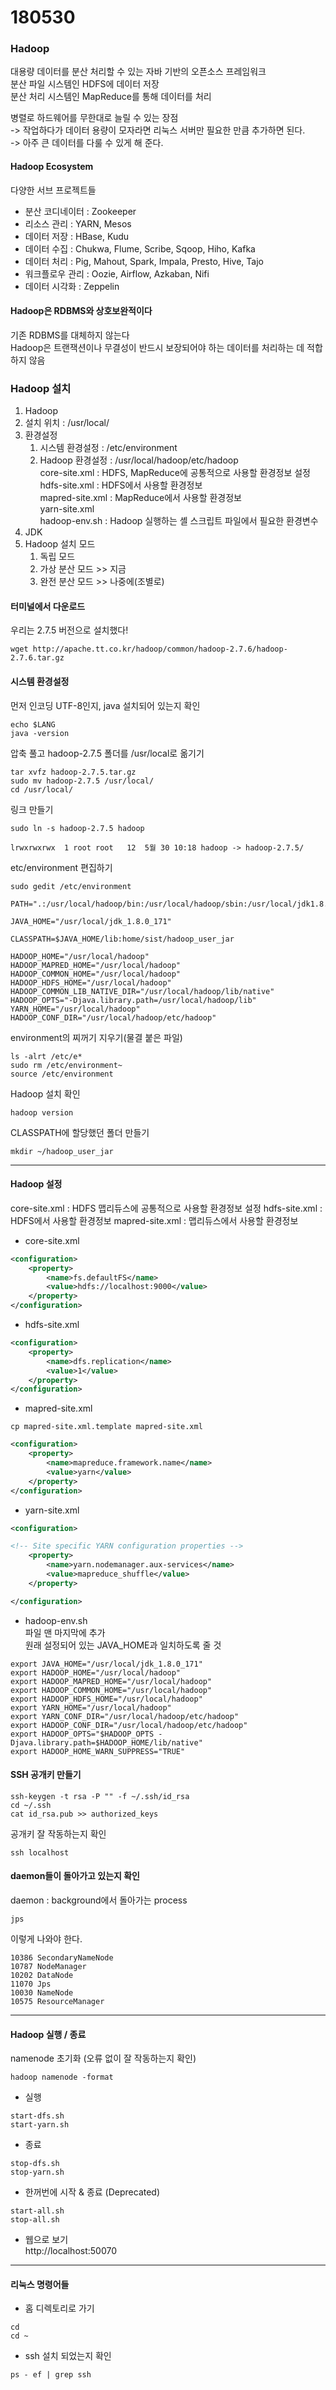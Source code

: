 # 180530  

### Hadoop  
대용량 데이터를 분산 처리할 수 있는 자바 기반의 오픈소스 프레임워크  
분산 파일 시스템인 HDFS에 데이터 저장  
분산 처리 시스템인 MapReduce를 통해 데이터를 처리  

병렬로 하드웨어를 무한대로 늘릴 수 있는 장점  
-> 작업하다가 데이터 용량이 모자라면 리눅스 서버만 필요한 만큼 추가하면 된다.  
-> 아주 큰 데이터를 다룰 수 있게 해 준다.

#### Hadoop Ecosystem  
다양한 서브 프로젝트들 
- 분산 코디네이터 : Zookeeper
- 리소스 관리 : YARN, Mesos
- 데이터 저장 : HBase, Kudu
- 데이터 수집 : Chukwa, Flume, Scribe, Sqoop, Hiho, Kafka
- 데이터 처리 : Pig, Mahout, Spark, Impala, Presto, Hive, Tajo
- 워크플로우 관리 : Oozie, Airflow, Azkaban, Nifi
- 데이터 시각화 : Zeppelin

#### Hadoop은 RDBMS와 상호보완적이다  
기존 RDBMS를 대체하지 않는다  
Hadoop은 트랜잭션이나 무결성이 반드시 보장되어야 하는 데이터를 처리하는 데 적합하지 않음  

### Hadoop 설치  
1. Hadoop  
  1. 설치 위치 : /usr/local/
  2. 환경설정  
     1. 시스템 환경설정 : /etc/environment  
     2. Hadoop 환경설정 : /usr/local/hadoop/etc/hadoop  
			  core-site.xml : HDFS, MapReduce에 공통적으로 사용할 환경정보 설정  
			  hdfs-site.xml : HDFS에서 사용할 환경정보  
			  mapred-site.xml : MapReduce에서 사용할 환경정보  
			  yarn-site.xml  
		  	  hadoop-env.sh : Hadoop 실행하는 셸 스크립트 파일에서 필요한 환경변수  
2. JDK  
3. Hadoop 설치 모드 
    1. 독립 모드  
    2. 가상 분산 모드 >> 지금  
    3. 완전 분산 모드 >> 나중에(조별로)   


#### 터미널에서 다운로드 
우리는 2.7.5 버전으로 설치했다!  
```
wget http://apache.tt.co.kr/hadoop/common/hadoop-2.7.6/hadoop-2.7.6.tar.gz 
```

#### 시스템 환경설정  
먼저 인코딩 UTF-8인지, java 설치되어 있는지 확인  
```
echo $LANG
java -version
```

압축 풀고 hadoop-2.7.5 폴더를 /usr/local로 옮기기  

```
tar xvfz hadoop-2.7.5.tar.gz
sudo mv hadoop-2.7.5 /usr/local/
cd /usr/local/
```

링크 만들기  
```
sudo ln -s hadoop-2.7.5 hadoop
```
  
```
lrwxrwxrwx  1 root root   12  5월 30 10:18 hadoop -> hadoop-2.7.5/
```

etc/environment 편집하기  

```
sudo gedit /etc/environment
```

```
PATH=".:/usr/local/hadoop/bin:/usr/local/hadoop/sbin:/usr/local/jdk1.8.0_171/bin:/usr/local/sbin:/usr/local/bin:/usr/sbin:/usr/bin:/sbin:/bin:/usr/games:/usr/local/games"

JAVA_HOME="/usr/local/jdk_1.8.0_171"

CLASSPATH=$JAVA_HOME/lib:home/sist/hadoop_user_jar

HADOOP_HOME="/usr/local/hadoop"
HADOOP_MAPRED_HOME="/usr/local/hadoop"
HADOOP_COMMON_HOME="/usr/local/hadoop"
HADOOP_HDFS_HOME="/usr/local/hadoop"
HADOOP_COMMON_LIB_NATIVE_DIR="/usr/local/hadoop/lib/native"
HADOOP_OPTS="-Djava.library.path=/usr/local/hadoop/lib"
YARN_HOME="/usr/local/hadoop"
HADOOP_CONF_DIR="/usr/local/hadoop/etc/hadoop"

```

environment의 찌꺼기 지우기(물결 붙은 파일)  

```
ls -alrt /etc/e*
sudo rm /etc/environment~
source /etc/environment
```

Hadoop 설치 확인

```
hadoop version
```

CLASSPATH에 할당했던 폴더 만들기  
```
mkdir ~/hadoop_user_jar
```
  

---

#### Hadoop 설정  
core-site.xml : HDFS 맵리듀스에 공통적으로 사용할 환경정보 설정
hdfs-site.xml : HDFS에서 사용할 환경정보
mapred-site.xml : 맵리듀스에서 사용할 환경정보

- core-site.xml  

```xml
<configuration>
	<property>
		<name>fs.defaultFS</name>
		<value>hdfs://localhost:9000</value>
	</property>
</configuration>
```

- hdfs-site.xml  
```xml
<configuration>
	<property>
		<name>dfs.replication</name>
		<value>1</value>
	</property>
</configuration>
```

- mapred-site.xml  
```
cp mapred-site.xml.template mapred-site.xml
```

```xml
<configuration>
	<property>
		<name>mapreduce.framework.name</name>
		<value>yarn</value>
	</property>
</configuration>
```

- yarn-site.xml  

```xml
<configuration>

<!-- Site specific YARN configuration properties -->
	<property>
		<name>yarn.nodemanager.aux-services</name>
		<value>mapreduce_shuffle</value>
	</property>

</configuration>

```

- hadoop-env.sh  
파일 맨 마지막에 추가  
원래 설정되어 있는 JAVA_HOME과 일치하도록 줄 것  

```
export JAVA_HOME="/usr/local/jdk_1.8.0_171"
export HADOOP_HOME="/usr/local/hadoop"
export HADOOP_MAPRED_HOME="/usr/local/hadoop"
export HADOOP_COMMON_HOME="/usr/local/hadoop"
export HADOOP_HDFS_HOME="/usr/local/hadoop"
export YARN_HOME="/usr/local/hadoop"
export YARN_CONF_DIR="/usr/local/hadoop/etc/hadoop"
export HADOOP_CONF_DIR="/usr/local/hadoop/etc/hadoop"
export HADOOP_OPTS="$HADOOP_OPTS -Djava.library.path=$HADOOP_HOME/lib/native"
export HADOOP_HOME_WARN_SUPPRESS="TRUE"
```

#### SSH 공개키 만들기  
```
ssh-keygen -t rsa -P "" -f ~/.ssh/id_rsa
cd ~/.ssh
cat id_rsa.pub >> authorized_keys
```

공개키 잘 작동하는지 확인
```
ssh localhost
```

#### daemon들이 돌아가고 있는지 확인  
  
daemon : background에서 돌아가는 process

```
jps
```

이렇게 나와야 한다.    

```
10386 SecondaryNameNode
10787 NodeManager
10202 DataNode
11070 Jps
10030 NameNode
10575 ResourceManager
```

---

#### Hadoop 실행 / 종료
namenode 초기화 (오류 없이 잘 작동하는지 확인)  
```
hadoop namenode -format
```

- 실행  
```
start-dfs.sh
start-yarn.sh
```

- 종료  
```
stop-dfs.sh
stop-yarn.sh
```

- 한꺼번에 시작 & 종료 (Deprecated)
```
start-all.sh
stop-all.sh
```

- 웹으로 보기  
http://localhost:50070


---

#### 리눅스 명령어들 
- 홈 디렉토리로 가기
```
cd
cd ~
```

- ssh 설치 되었는지 확인  
```
ps - ef | grep ssh
```
